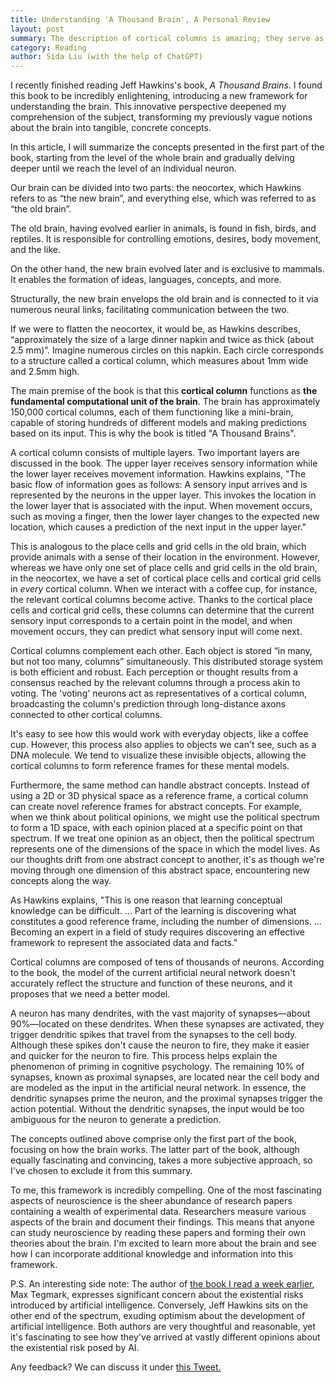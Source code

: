 ```yaml
---
title: Understanding 'A Thousand Brain', A Personal Review
layout: post
summary: The description of cortical columns is amazing; they serve as the fundamental computational units of our brain.
category: Reading
author: Sida Liu (with the help of ChatGPT)
---
```

I recently finished reading Jeff Hawkins's book, *A Thousand Brains*. I found this book to be incredibly enlightening, introducing a new framework for understanding the brain. This innovative perspective deepened my comprehension of the subject, transforming my previously vague notions about the brain into tangible, concrete concepts.

In this article, I will summarize the concepts presented in the first part of the book, starting from the level of the whole brain and gradually delving deeper until we reach the level of an individual neuron.

Our brain can be divided into two parts: the neocortex, which Hawkins refers to as “the new brain”, and everything else, which was referred to as “the old brain”.

The old brain, having evolved earlier in animals, is found in fish, birds, and reptiles. It is responsible for controlling emotions, desires, body movement, and the like.

On the other hand, the new brain evolved later and is exclusive to mammals. It enables the formation of ideas, languages, concepts, and more.

Structurally, the new brain envelops the old brain and is connected to it via numerous neural links, facilitating communication between the two.

If we were to flatten the neocortex, it would be, as Hawkins describes, “approximately the size of a large dinner napkin and twice as thick (about 2.5 mm)”. Imagine numerous circles on this napkin. Each circle corresponds to a structure called a cortical column, which measures about 1mm wide and 2.5mm high.

The main premise of the book is that this **cortical column** functions as **the fundamental computational unit of the brain**. The brain has approximately 150,000 cortical columns, each of them functioning like a mini-brain, capable of storing hundreds of different models and making predictions based on its input. This is why the book is titled "A Thousand Brains".

A cortical column consists of multiple layers. Two important layers are discussed in the book. The upper layer receives sensory information while the lower layer receives movement information. Hawkins explains, "The basic flow of information goes as follows: A sensory input arrives and is represented by the neurons in the upper layer. This invokes the location in the lower layer that is associated with the input. When movement occurs, such as moving a finger, then the lower layer changes to the expected new location, which causes a prediction of the next input in the upper layer."

This is analogous to the place cells and grid cells in the old brain, which provide animals with a sense of their location in the environment. However, whereas we have only one set of place cells and grid cells in the old brain, in the neocortex, we have a set of cortical place cells and cortical grid cells in *every* cortical column. When we interact with a coffee cup, for instance, the relevant cortical columns become active. Thanks to the cortical place cells and cortical grid cells, these columns can determine that the current sensory input corresponds to a certain point in the model, and when movement occurs, they can predict what sensory input will come next.

Cortical columns complement each other. Each object is stored “in many, but not too many, columns” simultaneously. This distributed storage system is both efficient and robust. Each perception or thought results from a consensus reached by the relevant columns through a process akin to voting. The 'voting' neurons act as representatives of a cortical column, broadcasting the column's prediction through long-distance axons connected to other cortical columns.

It's easy to see how this would work with everyday objects, like a coffee cup. However, this process also applies to objects we can't see, such as a DNA molecule. We tend to visualize these invisible objects, allowing the cortical columns to form reference frames for these mental models.

Furthermore, the same method can handle abstract concepts. Instead of using a 2D or 3D physical space as a reference frame, a cortical column can create novel reference frames for abstract concepts. For example, when we think about political opinions, we might use the political spectrum to form a 1D space, with each opinion placed at a specific point on that spectrum. If we treat one opinion as an object, then the political spectrum represents one of the dimensions of the space in which the model lives. As our thoughts drift from one abstract concept to another, it's as though we're moving through one dimension of this abstract space, encountering new concepts along the way.

As Hawkins explains, "This is one reason that learning conceptual knowledge can be difficult. ... Part of the learning is discovering what constitutes a good reference frame, including the number of dimensions. ... Becoming an expert in a field of study requires discovering an effective framework to represent the associated data and facts."

Cortical columns are composed of tens of thousands of neurons. According to the book, the model of the current artificial neural network doesn't accurately reflect the structure and function of these neurons, and it proposes that we need a better model.

A neuron has many dendrites, with the vast majority of synapses—about 90%—located on these dendrites. When these synapses are activated, they trigger dendritic spikes that travel from the synapses to the cell body. Although these spikes don't cause the neuron to fire, they make it easier and quicker for the neuron to fire. This process helps explain the phenomenon of priming in cognitive psychology. The remaining 10% of synapses, known as proximal synapses, are located near the cell body and are modeled as the input in the artificial neural network. In essence, the dendritic synapses prime the neuron, and the proximal synapses trigger the action potential. Without the dendritic synapses, the input would be too ambiguous for the neuron to generate a prediction.

The concepts outlined above comprise only the first part of the book, focusing on how the brain works. The latter part of the book, although equally fascinating and convincing, takes a more subjective approach, so I've chosen to exclude it from this summary.

To me, this framework is incredibly compelling. One of the most fascinating aspects of neuroscience is the sheer abundance of research papers containing a wealth of experimental data. Researchers measure various aspects of the brain and document their findings. This means that anyone can study neuroscience by reading these papers and forming their own theories about the brain. I'm excited to learn more about the brain and see how I can incorporate additional knowledge and information into this framework.

P.S. An interesting side note: The author of [the book I read a week earlier](https://liusida.github.io/reading/2023/05/07/tegmark-mathematical-universe-book/), Max Tegmark, expresses significant concern about the existential risks introduced by artificial intelligence. Conversely, Jeff Hawkins sits on the other end of the spectrum, exuding optimism about the development of artificial intelligence. Both authors are very thoughtful and reasonable, yet it's fascinating to see how they've arrived at vastly different opinions about the existential risk posed by AI.


Any feedback? We can discuss it under [this Tweet. <i class="fab fa-twitter"></i>](https://twitter.com/liusida2007/status/1658114711605354499)